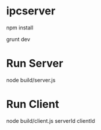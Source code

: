 # ipcserver

npm install

grunt dev


Run Server
===========

node build/server.js

Run Client
===========

node build/client.js serverId clientId
